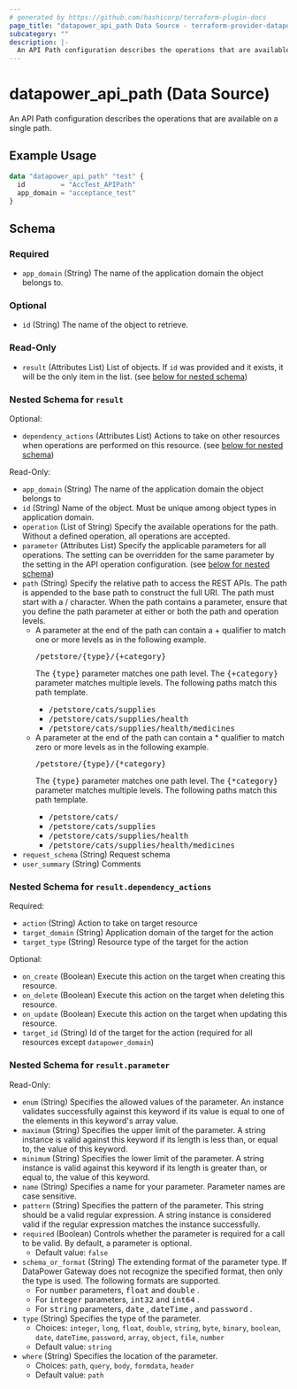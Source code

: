```yaml
---
# generated by https://github.com/hashicorp/terraform-plugin-docs
page_title: "datapower_api_path Data Source - terraform-provider-datapower"
subcategory: ""
description: |-
  An API Path configuration describes the operations that are available on a single path.
---
```


# datapower_api_path (Data Source)

An API Path configuration describes the operations that are available on a single path.

## Example Usage

```terraform
data "datapower_api_path" "test" {
  id         = "AccTest_APIPath"
  app_domain = "acceptance_test"
}
```

<!-- schema generated by tfplugindocs -->
## Schema

### Required

- `app_domain` (String) The name of the application domain the object belongs to.

### Optional

- `id` (String) The name of the object to retrieve.

### Read-Only

- `result` (Attributes List) List of objects. If `id` was provided and it exists, it will be the only item in the list. (see [below for nested schema](#nestedatt--result))

<a id="nestedatt--result"></a>
### Nested Schema for `result`

Optional:

- `dependency_actions` (Attributes List) Actions to take on other resources when operations are performed on this resource. (see [below for nested schema](#nestedatt--result--dependency_actions))

Read-Only:

- `app_domain` (String) The name of the application domain the object belongs to
- `id` (String) Name of the object. Must be unique among object types in application domain.
- `operation` (List of String) Specify the available operations for the path. Without a defined operation, all operations are accepted.
- `parameter` (Attributes List) Specify the applicable parameters for all operations. The setting can be overridden for the same parameter by the setting in the API operation configuration. (see [below for nested schema](#nestedatt--result--parameter))
- `path` (String) Specify the relative path to access the REST APIs. The path is appended to the base path to construct the full URI. The path must start with a / character. When the path contains a parameter, ensure that you define the path parameter at either or both the path and operation levels. <ul><li>A parameter at the end of the path can contain a + qualifier to match one or more levels as in the following example. <p><tt>/petstore/{type}/{+category}</tt></p><p>The <tt>{type}</tt> parameter matches one path level. The <tt>{+category}</tt> parameter matches multiple levels. The following paths match this path template.</p><ul><li><tt>/petstore/cats/supplies</tt></li><li><tt>/petstore/cats/supplies/health</tt></li><li><tt>/petstore/cats/supplies/health/medicines</tt></li></ul></li><li>A parameter at the end of the path can contain a * qualifier to match zero or more levels as in the following example. <p><tt>/petstore/{type}/{*category}</tt></p><p>The <tt>{type}</tt> parameter matches one path level. The <tt>{*category}</tt> parameter matches multiple levels. The following paths match this path template.</p><ul><li><tt>/petstore/cats/</tt></li><li><tt>/petstore/cats/supplies</tt></li><li><tt>/petstore/cats/supplies/health</tt></li><li><tt>/petstore/cats/supplies/health/medicines</tt></li></ul></li></ul>
- `request_schema` (String) Request schema
- `user_summary` (String) Comments

<a id="nestedatt--result--dependency_actions"></a>
### Nested Schema for `result.dependency_actions`

Required:

- `action` (String) Action to take on target resource
- `target_domain` (String) Application domain of the target for the action
- `target_type` (String) Resource type of the target for the action

Optional:

- `on_create` (Boolean) Execute this action on the target when creating this resource.
- `on_delete` (Boolean) Execute this action on the target when deleting this resource.
- `on_update` (Boolean) Execute this action on the target when updating this resource.
- `target_id` (String) Id of the target for the action (required for all resources except `datapower_domain`)


<a id="nestedatt--result--parameter"></a>
### Nested Schema for `result.parameter`

Read-Only:

- `enum` (String) Specifies the allowed values of the parameter. An instance validates successfully against this keyword if its value is equal to one of the elements in this keyword's array value.
- `maximum` (String) Specifies the upper limit of the parameter. A string instance is valid against this keyword if its length is less than, or equal to, the value of this keyword.
- `minimum` (String) Specifies the lower limit of the parameter. A string instance is valid against this keyword if its length is greater than, or equal to, the value of this keyword.
- `name` (String) Specifies a name for your parameter. Parameter names are case sensitive.
- `pattern` (String) Specifies the pattern of the parameter. This string should be a valid regular expression. A string instance is considered valid if the regular expression matches the instance successfully.
- `required` (Boolean) Controls whether the parameter is required for a call to be valid. By default, a parameter is optional.
  - Default value: `false`
- `schema_or_format` (String) The extending format of the parameter type. If DataPower Gateway does not recognize the specified format, then only the type is used. The following formats are supported. <ul><li>For <tt>number</tt> parameters, <tt>float</tt> and <tt>double</tt> .</li><li>For <tt>integer</tt> parameters, <tt>int32</tt> and <tt>int64</tt> .</li><li>For <tt>string</tt> parameters, <tt>date</tt> , <tt>dateTime</tt> , and <tt>password</tt> .</li></ul>
- `type` (String) Specifies the type of the parameter.
  - Choices: `integer`, `long`, `float`, `double`, `string`, `byte`, `binary`, `boolean`, `date`, `dateTime`, `password`, `array`, `object`, `file`, `number`
  - Default value: `string`
- `where` (String) Specifies the location of the parameter.
  - Choices: `path`, `query`, `body`, `formdata`, `header`
  - Default value: `path`
